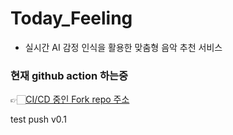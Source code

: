 # Today_Feeling
* 실시간 AI 감정 인식을 활용한 맞춤형 음악 추천 서비스

### 현재 github action 하는중
👉🏻[CI/CD 중인 Fork repo 주소](https://github.com/dksj9921/Today_Feeling)

test push v0.1
